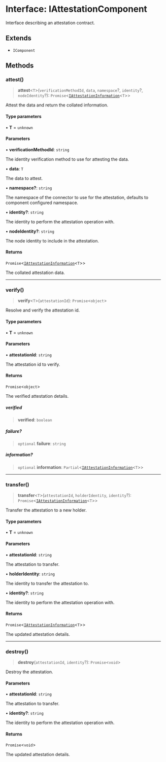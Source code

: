 # Interface: IAttestationComponent

Interface describing an attestation contract.

## Extends

- `IComponent`

## Methods

### attest()

> **attest**\<`T`\>(`verificationMethodId`, `data`, `namespace`?, `identity`?, `nodeIdentity`?): `Promise`\<[`IAttestationInformation`](IAttestationInformation.md)\<`T`\>\>

Attest the data and return the collated information.

#### Type parameters

• **T** = `unknown`

#### Parameters

• **verificationMethodId**: `string`

The identity verification method to use for attesting the data.

• **data**: `T`

The data to attest.

• **namespace?**: `string`

The namespace of the connector to use for the attestation, defaults to component configured namespace.

• **identity?**: `string`

The identity to perform the attestation operation with.

• **nodeIdentity?**: `string`

The node identity to include in the attestation.

#### Returns

`Promise`\<[`IAttestationInformation`](IAttestationInformation.md)\<`T`\>\>

The collated attestation data.

***

### verify()

> **verify**\<`T`\>(`attestationId`): `Promise`\<`object`\>

Resolve and verify the attestation id.

#### Type parameters

• **T** = `unknown`

#### Parameters

• **attestationId**: `string`

The attestation id to verify.

#### Returns

`Promise`\<`object`\>

The verified attestation details.

##### verified

> **verified**: `boolean`

##### failure?

> `optional` **failure**: `string`

##### information?

> `optional` **information**: `Partial`\<[`IAttestationInformation`](IAttestationInformation.md)\<`T`\>\>

***

### transfer()

> **transfer**\<`T`\>(`attestationId`, `holderIdentity`, `identity`?): `Promise`\<[`IAttestationInformation`](IAttestationInformation.md)\<`T`\>\>

Transfer the attestation to a new holder.

#### Type parameters

• **T** = `unknown`

#### Parameters

• **attestationId**: `string`

The attestation to transfer.

• **holderIdentity**: `string`

The identity to transfer the attestation to.

• **identity?**: `string`

The identity to perform the attestation operation with.

#### Returns

`Promise`\<[`IAttestationInformation`](IAttestationInformation.md)\<`T`\>\>

The updated attestation details.

***

### destroy()

> **destroy**(`attestationId`, `identity`?): `Promise`\<`void`\>

Destroy the attestation.

#### Parameters

• **attestationId**: `string`

The attestation to transfer.

• **identity?**: `string`

The identity to perform the attestation operation with.

#### Returns

`Promise`\<`void`\>

The updated attestation details.
